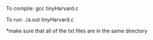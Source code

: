 To compile: gcc tinyHarvard.c

To run: ./a.out tinyHarvard.c

*make sure that all of the txt files are in the same directory

